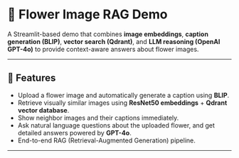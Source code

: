 # 🌸 Flower Image RAG Demo

A Streamlit-based demo that combines **image embeddings**, **caption generation (BLIP)**, **vector search (Qdrant)**, and **LLM reasoning (OpenAI GPT-4o)** to provide context-aware answers about flower images.

---

## 🚀 Features
- Upload a flower image and automatically generate a caption using **BLIP**.
- Retrieve visually similar images using **ResNet50 embeddings** + **Qdrant vector database**.
- Show neighbor images and their captions immediately.
- Ask natural language questions about the uploaded flower, and get detailed answers powered by **GPT-4o**.
- End-to-end RAG (Retrieval-Augmented Generation) pipeline.

---



